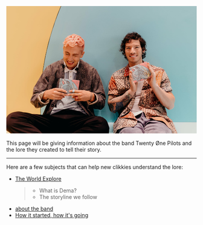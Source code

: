 ![the boys](Twentyonepilots/tyjo.jpg)  

This page will be giving information about the band Twenty Øne Pilots and the lore they created to tell their story.

--------------------------------------------------------------------------------
Here are a few subjects that can help new clikkies understand the lore:
- [The World Explore](Dema.md)
  > - What is Dema?
  > - The storyline we follow
- [about the band](theband.md)
- [How it started, how it's going](moreabout.md)
